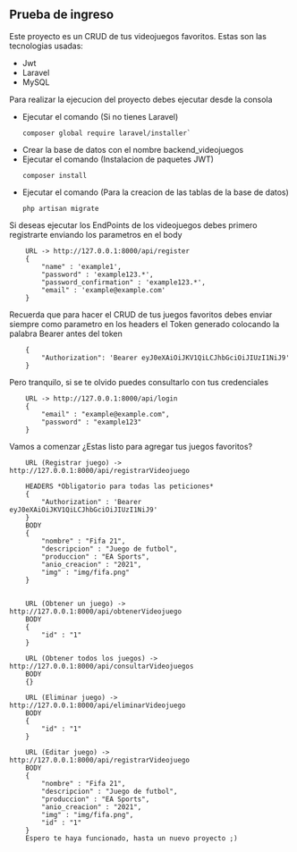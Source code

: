 ## Prueba de ingreso

Este proyecto es un CRUD de tus videojuegos favoritos.
Estas son las tecnologias usadas:

-   Jwt
-   Laravel
-   MySQL

Para realizar la ejecucion del proyecto debes ejecutar desde la consola

-   Ejecutar el comando (Si no tienes Laravel)
    ```
    composer global require laravel/installer`
    ```
-   Crear la base de datos con el nombre backend_videojuegos
-   Ejecutar el comando (Instalacion de paquetes JWT)
    ```
    composer install
    ```
-   Ejecutar el comando (Para la creacion de las tablas de la base de datos)
    ```
    php artisan migrate
    ```

Si deseas ejecutar los EndPoints de los videojuegos debes primero registrarte enviando los parametros en el body

```
    URL -> http://127.0.0.1:8000/api/register
    {
        "name" : 'example1',
        "password" : 'example123.*',
        "password_confirmation" : 'example123.*',
        "email" : 'example@example.com'
    }
```

Recuerda que para hacer el CRUD de tus juegos favoritos debes enviar siempre como parametro en los headers el Token generado colocando la palabra Bearer antes del token

```
    {
        "Authorization": 'Bearer eyJ0eXAiOiJKV1QiLCJhbGciOiJIUzI1NiJ9'
    }
```

Pero tranquilo, si se te olvido puedes consultarlo con tus credenciales

```
    URL -> http://127.0.0.1:8000/api/login
    {
        "email" : "example@example.com",
        "password" : "example123"
    }
```

Vamos a comenzar ¿Estas listo para agregar tus juegos favoritos?

```
    URL (Registrar juego) -> http://127.0.0.1:8000/api/registrarVideojuego

    HEADERS *Obligatorio para todas las peticiones*
    {
        "Authorization" : 'Bearer eyJ0eXAiOiJKV1QiLCJhbGciOiJIUzI1NiJ9'
    }
    BODY
    {
        "nombre" : "Fifa 21",
        "descripcion" : "Juego de futbol",
        "produccion" : "EA Sports",
        "anio_creacion" : "2021",
        "img" : "img/fifa.png"
    }


    URL (Obtener un juego) -> http://127.0.0.1:8000/api/obtenerVideojuego
    BODY
    {
        "id" : "1"
    }

    URL (Obtener todos los juegos) -> http://127.0.0.1:8000/api/consultarVideojuegos
    BODY
    {}

    URL (Eliminar juego) -> http://127.0.0.1:8000/api/eliminarVideojuego
    BODY
    {
        "id" : "1"
    }

    URL (Editar juego) -> http://127.0.0.1:8000/api/registrarVideojuego
    BODY
    {
        "nombre" : "Fifa 21",
        "descripcion" : "Juego de futbol",
        "produccion" : "EA Sports",
        "anio_creacion" : "2021",
        "img" : "img/fifa.png",
        "id" : "1"
    }
    Espero te haya funcionado, hasta un nuevo proyecto ;)
```
